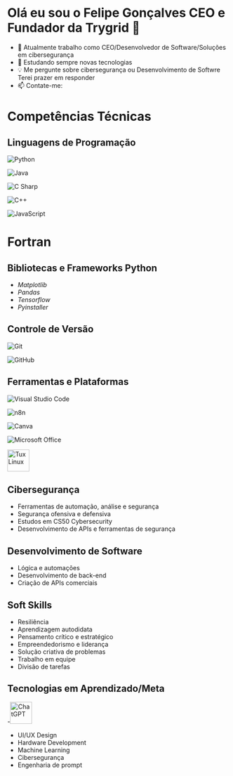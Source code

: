 # Olá eu sou o Felipe Gonçalves CEO e Fundador da Trygrid 👾
- 🔭 Atualmente trabalho como CEO/Desenvolvedor de Software/Soluções em cibersegurança
- 📖 Estudando sempre novas tecnologias
- 💡 Me pergunte sobre cibersegurança ou Desenvolvimento de Softwre Terei prazer em responder
- 📫 Contate-me:

# Competências Técnicas

## Linguagens de Programação
![Python](https://img.shields.io/badge/Python-3776AB?style=for-the-badge&logo=python&logoColor=white)

![Java](https://img.shields.io/badge/Java-007396?style=for-the-badge&logo=java&logoColor=white)

![C Sharp](https://img.shields.io/badge/C%23-239120?style=for-the-badge&logo=c-sharp&logoColor=white)

![C++](https://img.shields.io/badge/C++-00599C?style=for-the-badge&logo=cplusplus&logoColor=white)

![JavaScript](https://img.shields.io/badge/JavaScript-F7DF1E?style=for-the-badge&logo=javascript&logoColor=black)

# Fortran 

## Bibliotecas e Frameworks Python
- *Matplotlib*
- *Pandas* 
- *Tensorflow*
- *Pyinstaller*

  


## Controle de Versão
![Git](https://img.shields.io/badge/Git-F05032?style=for-the-badge&logo=git&logoColor=white)

![GitHub](https://img.shields.io/badge/GitHub-181717?style=for-the-badge&logo=github&logoColor=white)


## Ferramentas e Plataformas
![Visual Studio Code](https://img.shields.io/badge/VS_Code-007ACC?style=for-the-badge&logo=visualstudiocode&logoColor=white)

![n8n](https://img.shields.io/badge/n8n-EF6C00?style=for-the-badge&logo=n8n&logoColor=white)

![Canva](https://img.shields.io/badge/Canva-00C4CC?style=for-the-badge&logo=canva&logoColor=white)

![Microsoft Office](https://img.shields.io/badge/Microsoft_Office-D83B01?style=for-the-badge&logo=microsoft-office&logoColor=white)

<img src="https://upload.wikimedia.org/wikipedia/commons/a/af/Tux.png" alt="Tux Linux" width="50"/>


## Cibersegurança
- Ferramentas de automação, análise e segurança
- Segurança ofensiva e defensiva
- Estudos em CS50 Cybersecurity
- Desenvolvimento de APIs e ferramentas de segurança

## Desenvolvimento de Software
- Lógica e automações
- Desenvolvimento de back-end
- Criação de APIs comerciais

## Soft Skills
- Resiliência
- Aprendizagem autodidata
- Pensamento crítico e estratégico
- Empreendedorismo e liderança
- Solução criativa de problemas 
- Trabalho em equipe 
- Divisão de tarefas 

## Tecnologias em Aprendizado/Meta

-<img src="https://upload.wikimedia.org/wikipedia/commons/0/04/ChatGPT_logo.svg" alt="ChatGPT" width="50"/>

- UI/UX Design
- Hardware Development
- Machine Learning
- Cibersegurança
- Engenharia de prompt 